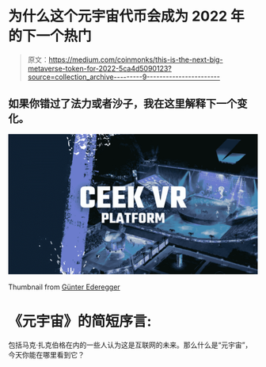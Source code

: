 # 为什么这个元宇宙代币会成为 2022 年的下一个热门

> 原文：<https://medium.com/coinmonks/this-is-the-next-big-metaverse-token-for-2022-5ca4d5090123?source=collection_archive---------9----------------------->

## 如果你错过了法力或者沙子，我在这里解释下一个变化。

![](img/73c141bcc95d7a587c3b7c9e6265aaad.png)

Thumbnail from [Günter Ederegger](https://medium.com/u/4f0c50d16421?source=post_page-----5ca4d5090123--------------------------------)

# 《元宇宙》的简短序言:

包括马克·扎克伯格在内的一些人认为这是互联网的未来。那么什么是“元宇宙”，今天你能在哪里看到它？